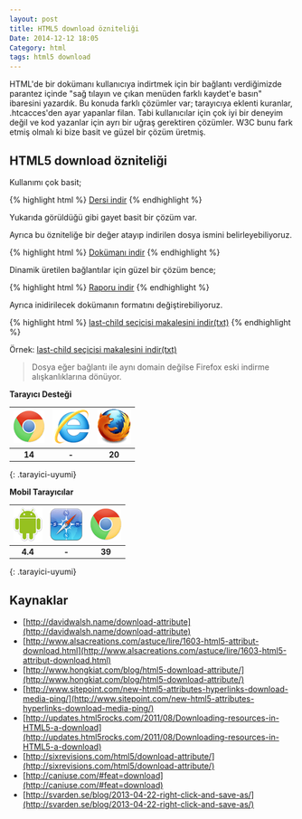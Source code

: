 ```yaml
---
layout: post
title: HTML5 download özniteliği
Date: 2014-12-12 18:05
Category: html
tags: html5 download 
---
```


HTML'de bir dokümanı kullanıcıya indirtmek için bir bağlantı verdiğimizde parantez içinde "sağ tılayın ve çıkan menüden farklı kaydet'e basın" ibaresini yazardık. Bu konuda farklı çözümler var; tarayıcıya eklenti kuranlar, .htcacces'den ayar yapanlar filan. Tabi kullanıcılar için çok iyi bir deneyim değil ve kod yazanlar için ayrı bir uğraş gerektiren çözümler. W3C bunu fark etmiş olmalı ki bize basit ve güzel bir çözüm üretmiş. 

## HTML5 download özniteliği

Kullanımı çok basit;

{% highlight html %}
<a href="dersin_dokumani.pdf" download>Dersi indir</a>
{% endhighlight %}

Yukarıda görüldüğü gibi gayet basit bir çözüm var.

Ayrıca bu özniteliğe bir değer atayıp indirilen dosya ismini belirleyebiliyoruz.

{% highlight html %}
<a href="dersin_dokumani.pdf" download="html5">Dokümanı indir</a>
{% endhighlight %}

Dinamik üretilen bağlantılar için güzel bir çözüm bence;

{% highlight html %}
<a href="rapor_20141223.pdf" download="rapor">Raporu indir</a>
{% endhighlight %}

Ayrıca inidirilecek dokümanın formatını değiştirebiliyoruz.

{% highlight html %}
<a href="https://fatihhayrioglu.com/last-child-secisi/index.html" download="last_child.txt">last-child seçicisi makalesini indir(txt)</a>
{% endhighlight %}

Örnek: <a href="https://fatihhayrioglu.com/last-child-secisi/index.html" download="last_child.txt">last-child seçicisi makalesini indir(txt)</a>


> Dosya eğer bağlantı ile aynı domain değilse Firefox eski indirme alışkanlıklarına dönüyor.


**Tarayıcı Desteği**

|![Chrome][chrome]|![explorer][explorer]|![Firefox][firefox]|
|:-----------------:|:---------------:|:-------------------:|
|**14**|**-**|**20**|
{: .tarayici-uyumi}

**Mobil Tarayıcılar**

|![Android][android] | ![Mobil Safari][msafari] | ![Chrome][chrome] |
|:------------------------:|:----------------------:|:-------------------:|
|**4.4**|**-**|**39**|
{: .tarayici-uyumi}


## Kaynaklar

 - [http://davidwalsh.name/download-attribute](http://davidwalsh.name/download-attribute)
 - [http://www.alsacreations.com/astuce/lire/1603-html5-attribut-download.html](http://www.alsacreations.com/astuce/lire/1603-html5-attribut-download.html)
 - [http://www.hongkiat.com/blog/html5-download-attribute/](http://www.hongkiat.com/blog/html5-download-attribute/)
 - [http://www.sitepoint.com/new-html5-attributes-hyperlinks-download-media-ping/](http://www.sitepoint.com/new-html5-attributes-hyperlinks-download-media-ping/)
 - [http://updates.html5rocks.com/2011/08/Downloading-resources-in-HTML5-a-download](http://updates.html5rocks.com/2011/08/Downloading-resources-in-HTML5-a-download)
 - [http://sixrevisions.com/html5/download-attribute/](http://sixrevisions.com/html5/download-attribute/)
 - [http://caniuse.com/#feat=download](http://caniuse.com/#feat=download)
 - [http://svarden.se/blog/2013-04-22-right-click-and-save-as/](http://svarden.se/blog/2013-04-22-right-click-and-save-as/)

[firefox]: /images/ff.png
[chrome]: /images/ch.png
[explorer]: /images/ie.png
[msafari]:/images/sm.png
[android]:/images/an.png
